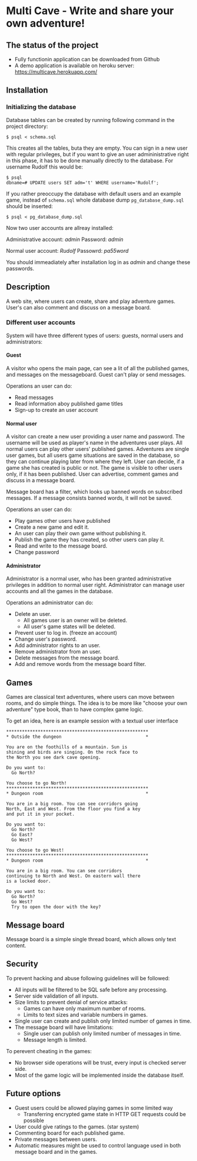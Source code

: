 # Multi Cave - Write and share your own adventure!

## The status of the project
* Fully functionin application can be downloaded from Github
* A demo application is available on heroku server: https://multicave.herokuapp.com/

## Installation

### Initializing the database

Database tables can be created by running following command in the project directory:

```
$ psql < schema.sql
```

This creates all the tables, buta they are empty. You can sign in a new user with regular privileges, but if you want to give an user admininistrative right in this phase, it has to be done manually directly to the database. For username Rudolf this would be:

```
$ psql
dbname=# UPDATE users SET adm='t' WHERE username='Rudolf';
```

If you rather preoccupy the database with default users and an example game, instead of ```schema.sql``` whole database dump ```pg_database_dump.sql``` should be inserted:

```
$ psql < pg_database_dump.sql
```

Now two user accounts are allreay installed:

Administrative account: _admin_
Password: _admin_

Normal user account: _Rudolf_
Passowrd: _pa55word_

You should immeadiately after installation log in as _admin_ and change these passwords.



## Description
A web site, where users can create, share and play adventure games. User's can also comment and discuss on a message board.

### Different user accounts
System will have three different types of users: guests, normal users and administrators:

#### Guest
A visitor who opens the main page, can see a lit of all the published games, and messages on the messageboard. Guest can't play or send messages.

Operations an user can do:
* Read messages
* Read information aboy published game titles
* Sign-up to create an user account

#### Normal user
A visitor can create a new user providing a user name and password. The username will be used as player's name in the adventures user plays. All normal users can play other users' published games. Adventures are single user games, but all users game situations are saved in the database, so they can continue playing later from where they left. User can decide, if a game she has created is public or not. The game is visible to other users only, if it has been published. User can advertise, comment games and discuss in a message board.

Message board has a filter, which looks up banned words on subscribed messages. If a message consists banned words, it will not be saved.

Operations an user can do:
* Play games other users have published
* Create a new game and edit it.
* An user can play their own game without publishing it.
* Publish the game they has created, so other users can play it.
* Read and write to the message board.
* Change password


#### Administrator
Administrator is a normal user, who has been granted administrative privileges in addition to normal user right. Administrator can manage user accounts and all the games in the database.

Operations an administrator can do:
* Delete an user.
  * All games user is an owner will be deleted.
  * All user's game states will be deleted.
* Prevent user to log in. (freeze an account)
* Change user's password.
* Add administrator rights to an user.
* Remove administrator from an user.
* Delete messages from the message board.
* Add and remove words from the message board filter.

## Games
Games are classical text adventures, where users can move between rooms, and do simple things. The idea is to be more like "choose your own adventure" type book, than to have complex game logic.

To get an idea, here is an example session with a textual user interface
```
******************************************************
* Outside the dungeon                                *

You are on the foothills of a mountain. Sun is
shining and birds are singing. On the rock face to
the North you see dark cave opening.

Do you want to:
  Go North?

You choose to go North!
******************************************************
* Dungeon room                                       *

You are in a big room. You can see corridors going
North, East and West. From the floor you find a key
and put it in your pocket.

Do you want to:
  Go North?
  Go East?
  Go West?

You choose to go West!
******************************************************
* Dungeon room                                       *

You are in a big room. You can see corridors
continuing to North and West. On eastern wall there
is a locked door.

Do you want to:
  Go North?
  Go West?
  Try to open the door with the key?
```

## Message board
Message board is a simple single thread board, which allows only text content.

## Security

To prevent hacking and abuse following guidelines will be followed:
* All inputs will be filtered to be SQL safe before any processing.
* Server side validation of all inputs.
* Size limits to prevent denial of service attacks:
  * Games can have only maximum number of rooms.
  * Limits to text sizes and variable numbers in games.
* Single user can create and publish only limited number of games in time.
* The message board will have limitations:
  * Single user can publish only limited number of messages in time.
  * Message length is limited.

To perevent cheating in the games:
* No browser side operations will be trust, every input is checked server side.
* Most of the game logic will be implemented inside the database itself.

## Future options
* Guest users could be allowed playing games in some limited way
  * Transferring encrypted game state in HTTP GET requests could be possible
* User could give ratings to the games. (star system)
* Commenting board for each published game.
* Private messages between users.
* Automatic measures might be used to control language used in both message board and in the games.

